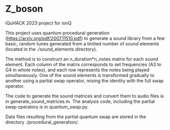 # Z_boson
iQuHACK 2023 project for ionQ

This project uses quantum procedural generation (https://arxiv.org/pdf/2007.11510.pdf) to generate a sound library from a few basic, random tunes generated from a limited number of sound elements (located in the ./sound_elements directory).

The method is to construct an n_duration\*n_notes matrix for each sound element. Each column of the matrix corresponds to set frequencies (A3 to G4 in whole notes), and each row represents the notes being played simultaneously. One of the sound elements is transformed gradually to another using a partial swap operator, mixing the identity with the full swap operator.

The code to generate the sound matrices and convert them to audio files is in generate_sound_matrices.m. The analysis code, including the partial swap operators is in quantum_swap.py.

Data files resulting from the partial quantum swap are stored in the directory ./procedural_generation/.
